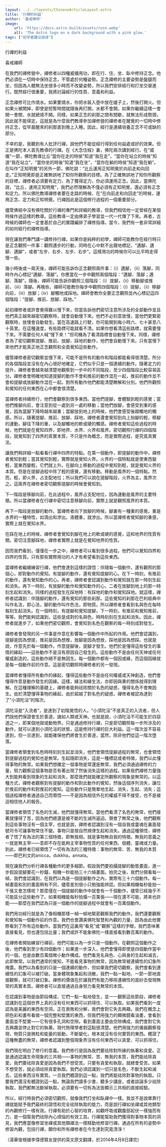 ```yaml
---
layout: ../../layouts/ChineseArticleLayout.astro
title: '行禅的利益'
author: '喜戒禅师'
image:
    url: 'https://docs.astro.build/assets/rose.webp'
    alt: 'The Astro logo on a dark background with a pink glow.'
tags: ["初学者建议阅读"]
---
```

行禪的利益

喜戒禪師

在我們的禪修營中，禪修者以四種威儀用功，即在行、住、坐、臥中修持正念。他們必須在一切時中保持正念，不管處於何種姿勢。正念禪修的主要姿勢是盤腿而坐，但因為人體無法坐很多小時而不改變姿勢，所以我們安排經行和打坐交替進行。既然經行很重要，我將討論經行的性質、意義和利益。

正念禪修可比作燒水。如果要燒水，你把水裝入壺中放在爐子上，然後打開火。但如果火被關掉，即使是短暫時間就隨後再打開，水都不會開。如果你繼續這樣一會開一會關，水就總燒不開。同樣，如果正念的刹那之間有間歇，就無法形成勢頭，因此就不能得定。這就是為什麼我們教導參加禪修營的禪修者在醒覺的一切時中修持正念，從早晨醒來的刹那直到晚上入睡。因此，經行是連續培養正念不可或缺的部分。

不幸的是，我聽到有人批評行禪，說他們不能從經行得到任何益處或好的效果。但正是佛陀本人首先教導的行禪。在《大念住經》裏，佛陀兩次講到經行。在“威儀”一節，佛陀教導比丘“當你在走的時侯”知道“我在走”，“當你在站立的時候”知道“我在站立”，“當你坐的時後”知道“我在坐”，“當你在躺的時侯”知道“我在躺”。在叫作“正知明覺”的另外一節，佛陀說：“比丘運用正知明覺於向前走和向回走。”正知明覺即是正確無誤地了知你所觀察的目標。為了正確無誤地了知你所觀察的目標，禪修者必須要有定力，為了獲得定力，你必須運用正念。因此，當佛陀說，“比丘，運用正知明覺”，我們必然理解為不僅必須有正知明覺，還必須有正念和定力。所以佛陀教導禪修者要在走路的時候、在“在向前走和向回走”的時候，運用正念、定力和正知明覺。行禪因此是這個修行過程的一個重要部分。

儘管佛經中沒有佛陀關於行禪的專門和詳細的教導，但我們相信他一定曾經在某個時候作過這樣的教導。這些教導一定由佛弟子學習並一代一代傳了下來。再者，古時候的禪師也一定會基於自己的實踐編排了禪修指導。當今，我們有一套非常詳細的如何經行的禪修指導。

現在讓我們專門講一講修持行禪。如果你是純粹的初學，禪師可能教你在經行時只是正念觀照一件事：觀照邁步的行動，同時在心中默不出聲地標記，“邁腳、邁腳、邁腳”，或者“左步、右步、左步、右步”。這樣用功的時候你可以比平時走得慢一些。

幾小時後或一兩天後，禪師可能告訴你正念觀照兩件事：（i）邁腳，（ii）落腳，同時作內心標記“邁腳、落腳”。你應當在一步中觀照兩個階段：“邁腳、落腳；邁腳、落腳”。隨後，禪師可能告訴你觀照三個階段：（i）提腳，（ii）移動腳或推前，（iii）落腳。再晚些，禪師可能教你每步中觀照四個階段：（i）提腳，（ii）移腳向前，（iii）放腳；（iv）腳觸地或踩地。禪師會教你全要正念觀照並內心標記這四個階段：“提腳、推前、放腳、踩地。”

起初禪修者或許會覺得難以慢下來，但當告訴他們密切注意所涉及的全部動作並且他們真正越來越密切觀察時，就會自動慢下來。他們不必刻意放慢，當他們更緊密觀察時，放慢會自動發生。當在高速路上行駛，你可能開到每小時六、七十甚至八十英里。在這種速度，有些路標可能就看不清。如果你想看清這些路標，就需要慢下來。不需要任何人喊“慢下來！”但司機為了看清路標會自動慢下來。同樣，禪修者為了密切觀察提腳、推前、放腳、踩地的動作，他們會自動慢下來。只有當慢下來他們才能真正地正念觀照和全面覺知這些動作。

儘管禪修者密切觀察並慢下來，可能不是所有的動作和階段都能看得很清楚。所分的各個階段並沒有在內心很好地確定，它們似乎只是一個連續的動作。隨著定力的提升，禪修者會越來越清楚地觀察到一步中的不同階段，至少四個階段比較容易區分。禪修者會明確地知道提腳的動作不會和推前的動作混在一起，推前的動作並不會和提腳或放腳動作混在一起。對所有動作他們都能清楚瞭解和分別。他們所觀照和覺知的任何東西在心中都會很清楚。

當禪修者持續修行，他們會觀察到很多東西。當他們提腳，會體驗到輕的感覺；當他們推腳向前，會注意到從一處到另一處的移動；當他們放腳，會感受到重的感覺，因為當腳下降時越來越重；當腳放到地上的時候，他們會感受後跟觸地的觸感。所以，隨著提腳、推前、放腳、踩地，禪修者還會覺知到向上抬腳的輕，移腳的運動，腳往下降的重，以及腳觸地的軟或硬的觸感。禪修者覺知這些過程的時候，他們就是在覺知四界，即地界、水界、火界和風界。密切觀照行禪的四個階段，就覺知到了四界的真實本質，不只是作為概念，而是實際過程，是究竟真實法。

讓我們稍詳細一點看看行禪中四界的特點。在第一個動作，即提腳的動作中，禪修者覺知到輕；當其覺知到輕，實際就是覺知火界。火界的一個特點就是使東西變輕，當東西變輕，它們就上升。在腳向上移動的過程中覺知到輕，就是覺知火界的本質。但是在提腳過程中除了輕的感覺，還有移動。移動是風界的一個特點。然而，輕，即火界，占支配地位；所以我們可以說在提腳階段，火界為主，風界次之。這兩界在禪修者密切觀察提腳的時候會覺知到。

下一階段是移腳向前，在此過程中，風界占支配地位，因為運動是風界的主要特徵。所以當禪修者在行禪中密切注意移腳向前，實際上就是觀照風界的本質。

再下一階段是放腳的動作。當禪修者向下放腳的時候，腳裏有一種重的感覺。重是水界的一種特性，如滴出和滲出。液體重，就滲出。所以當禪修者覺知腳的重感，實際上就在覺知水界。

在踩在地上的時候，禪修者會覺知到腳在地上的軟或硬的感覺，這和地界的性質有關。密切注意腳踩地，禪修者實際上就是在覺知地界的性質。

因而我們看到，僅僅在一步之中，禪修者可以看到很多過程。他們可以覺知四界和四界的性質。只有那些實際用功的人才有希望看到這些東西。

當禪修者繼續練習行禪，他們會達到這樣的證悟：伴隨每一個動作，還有觀照的那個心，即對動作的覺知。有提腳的動作，還有覺知提腳的心。在下一時刻，有推前的動作，還有覺知動作的心。再者，禪修者會認識到動作和覺知就在那一時刻生起和消失。再下一時刻，有放腳的動作和覺知動作的心，二者在放腳到地上的那一時刻生起和消失。同樣的過程發生在踩地時：有踩地的動作和覺知踩地。就這樣，禪修者認識到：伴隨腳的動作，還有覺知的那些刹那。這些覺知的刹那在巴利經典中叫作名法，即心法，腳的動作叫作色法，即物質。所以禪修者會看到名與色在每時每刻生起消失。在一個時刻，有提腳和覺知提腳，下一時刻，有推前和覺知推前，等等。我們能夠認識到，這些是成對的名與色，時時刻刻在生起和消失。因此，禪修者就進步了，如果他們密切觀照，會覺知到名色在觀察的每一時刻成對發生。

禪修者會發現的另一件事是作意在影響每一個動作中所起的作用。他們會認識到，提腳是因為想提，推前是因為想推，放腳是因為想放，踩地是因為想踩。也就是說，作意先於每一個動作。作意提腳後，提腳才發生。他們於是懂得這些發生的事情的緣起——這些動作不是沒有原因自己發生的。這些動作不是由任何天神或任何權威創造的，這些動作絕不是無因生。每一個動作都有一個因或緣，而這個因緣就是每一個動作前的作意。這是密切觀照時禪修者的另一發現。

當禪修者懂得所有動作的緣起，懂得這些動作不是由任何權威或天神創造，他們會懂得作意是動作發生的因緣。這樣，緣法和緣生法，亦即因與果的關係就得到理解。在這種理解的基礎上，禪修者能夠祛除關於名色的疑惑，懂得名色不會無因生。由於清楚懂得事物的緣起，由於超越了對名色的疑惑，禪修者被認為達到了“小須陀洹”的階次。

須陀洹是“入流者”，是達到了初階覺悟的人。“小須陀洹”不是真正的入流者，但人們說他們保證會生於善道，諸如人類或天神。也就是說，小須陀洹不可能生於四惡道之一，即某個地獄或動物界。只是通過修持行禪，只是密切觀照每一步所涉及的動作，就可以達到小須陀洹的狀態，這是修持行禪的巨大利益。這一階次並不容易達到，但一旦達到，就能確保他們將會生於善道，當然，除非他們從這一階次墮落。

當禪修者領會到名色時時刻刻生起並消失，他們會領悟提腳過程的無常，也會領悟對提腳過程的覺知也是無常。生起隨即消失，這是一種標誌或者特徵，我們以此懂得事物的無常。如果我們想確定一個事物是常還是無常，我們必須通過禪修的力量，努力觀察這個事物是否有著出現了然後消失這樣的過程。如果我們禪修力量強大到能夠看到現象的生起和消失，那麼我們就能確定所觀察的現象是無常的。以這種方式，禪修者觀察到有提腳的動作和對此動作的覺知，然後這個序列消失，讓位於推前的動作和對推前的覺知。這些動作只是簡單地生起、消失，生起、消失；這個過程禪修者通過自己而領悟——不是因為相信外在的權威不得不接受，也不是被迫相信他人的報告。

當禪修者領悟了名色的生滅，他們就懂得無常。當他們看清了名色的無常，他們接著就懂得了苦，因為他們總還是被不斷的生滅所逼迫。領會了無常之後，他們觀察到這些事物沒有一個主宰，也就是說，禪修者認識到沒有一個自我或靈魂在裏面發號司令可讓事物常住不變。事物只是按自然規律生起和消失。通過這種領悟，禪修者了悟了有為法的第三個特徵，即無我相，就是事物無自我的特徵。無我的意義之一就是無主宰——意即不存在能夠主宰事物性質的任何東西、個體、靈魂或力量。到此，禪修者已經領悟了一切有為法的三種特徵：事物的無常、苦、無我的本質——即巴利文的anicca，dukkha，annata。

現在讓我們分析行禪各種動作的更多細節。假設我們要拍攝提腳的動態畫面，進一步假設提腳要花一秒鐘，相機一秒能拍三十六幀畫面。拍完之後，我們分開看每一幀，我們會認識到，在我們以為是一個提腳動作之內，實際有三十六個動作。每一幀畫面和別的畫面稍有不同，儘管差別很小只勉強能辨認。但如果相機每秒能拍一千張又會怎樣呢？那麼僅在一個提腳的動作中就會有一千個動作，儘管已經幾乎不可能區分這些動作了。如果相機能每秒拍攝一百萬張——現在還不可能，將來也許能——那麼在我們認為只是一個動作的提腳過程中就會有一百萬個動作。

我們用功經行就是為了像相機那樣一幀一幀地緊密觀察我們的動作。我們還要觀察和覺知每一個動作前的作意。我們也會讚美佛陀智慧和內觀的力量，因為由此他實際看到了所有這些動作。當我們在這裏用“看見”或“觀察”這樣的字眼，我們意味著直接看見，但也還包括比量；我們或許不能象佛陀一樣直接看到數百萬的動作。

在禪修者開始練習行禪前，他們可能以為一步只是一個動作。在觀照這個動作之後，他們看到至少有四個動作；如果進一步深入，他們會懂得即使是四個動作當中的一個，也是由數百萬個微小動作構成。他們看見名與色、心與身的生起和滅去，此即無常。以我們通常的覺知，不能看見事物的無常，因為無常被連續性的幻象所掩蓋。我們以為看到的只是一個連續的動作，但如果我們密切觀察，我們會看到連續性的幻象可以被打破。當身體現象集起和消散，我們一點一點地、一節一節地直接觀察，就可打破幻象。禪修的價值在於讓我們有能力移除連續性的面紗去發現無常的真實本質。禪修者可以直接通過自身努力看見無常的本質。

在認識到事物是由節段構成、它們一點一點地發生，並一一觀察這些節段，禪修者認識到在這個世界上真的沒有任何東西可以抓得住、可以執取。如果我們看到一度認為是美麗的東西有空洞，正在衰敗和分解，我們會對它失去興趣。我們在概念上把色彩和畫布看做一個完整和堅實的東西，但我們用強力的顯微鏡看油畫，會看到畫面並不堅實——它有很多孔洞和空隙。看到畫面主要由空隙構成，我們會對它失去興趣並停止對它的執著。現代物理學者對這點很清楚。他們用強力的儀器觀察發現，物質只是微粒和能量的振動，不斷變化，根本就沒有任何實質的東西。體證了這種無盡的無常，禪修者認識到整個現象界沒有任何東西可以貪愛、可以抓得住。

我們現在明白了修行的意義。我們修行是因為我們要祛除對所緣的執著和貪愛。正是通過認識生命現象的三共相——事物的無常、苦、無我的本質，我們能祛除貪愛。我們要祛除貪愛是因為我們不想受苦。只要有貪愛和執取，就總會受苦。如果不想受苦，就必須祛除貪愛執取。我們必須認識到一切只是名色，不斷生起和滅去，這些東西沒有實質。一旦我們體證到這一點，我們將能祛除對事物的執取。只要我們還沒有體證到這一點，無論我們讀多少書，聽多少講座，或者談論多少祛除執取，我們都無法斷掉執取。必須要有一切有為法皆顯示三共相的直接經驗。

所以，經行時我們必須密切觀照，就像我們打坐和臥禪中一樣。我並不是說單靠行禪就能賦予我們最終的證悟和完全祛除執取的能力，而是說行禪如坐禪或其他類型的內觀修行一樣有效。行禪有助於心智的培育，如觀呼吸或觀腹部起伏一樣強而有力，是一個幫我們祛除內心煩惱的有效工具。行禪能幫助我們獲得對事物本質的洞見，我們應當像修習坐禪或其他類禪法一樣精勤地修習行禪。通過在所有的姿勢中修習內觀，包括行禪，願你和所有禪修者在今生達到究竟清淨！

（湯華俊根據李偉德賢友提供的英文原文翻譯，於2014年4月8日譯完）
